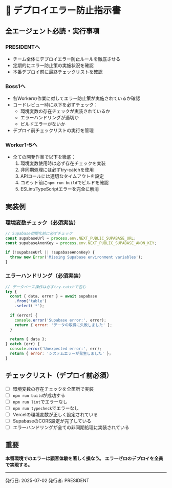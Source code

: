 # 🚨 デプロイエラー防止指示書

## 全エージェント必読・実行事項

### PRESIDENTへ
- チーム全体にデプロイエラー防止ルールを徹底させる
- 定期的にエラー防止策の実施状況を確認
- 本番デプロイ前に最終チェックリストを確認

### Boss1へ
- 各Workerの作業に対してエラー防止策が実施されているか確認
- コードレビュー時に以下を必ずチェック：
  - 環境変数の存在チェックが実装されているか
  - エラーハンドリングが適切か
  - ビルドエラーがないか
- デプロイ前チェックリストの実行を管理

### Worker1-5へ
- 全ての開発作業で以下を徹底：
  1. 環境変数使用時は必ず存在チェックを実装
  2. 非同期処理には必ずtry-catchを使用
  3. APIコールには適切なタイムアウトを設定
  4. コミット前に`npm run build`でビルドを確認
  5. ESLint/TypeScriptエラーを完全に解消

## 実装例

### 環境変数チェック（必須実装）
```javascript
// Supabase初期化前に必ずチェック
const supabaseUrl = process.env.NEXT_PUBLIC_SUPABASE_URL;
const supabaseAnonKey = process.env.NEXT_PUBLIC_SUPABASE_ANON_KEY;

if (!supabaseUrl || !supabaseAnonKey) {
  throw new Error('Missing Supabase environment variables');
}
```

### エラーハンドリング（必須実装）
```javascript
// データベース操作は必ずtry-catchで包む
try {
  const { data, error } = await supabase
    .from('table')
    .select('*');
  
  if (error) {
    console.error('Supabase error:', error);
    return { error: 'データの取得に失敗しました' };
  }
  
  return { data };
} catch (err) {
  console.error('Unexpected error:', err);
  return { error: 'システムエラーが発生しました' };
}
```

## チェックリスト（デプロイ前必須）

- [ ] 環境変数の存在チェックを全箇所で実装
- [ ] `npm run build`が成功する
- [ ] `npm run lint`でエラーなし
- [ ] `npm run typecheck`でエラーなし
- [ ] Vercelの環境変数が正しく設定されている
- [ ] SupabaseのCORS設定が完了している
- [ ] エラーハンドリングが全ての非同期処理に実装されている

## 重要
**本番環境でのエラーは顧客体験を著しく損なう。**
**エラーゼロのデプロイを全員で実現する。**

---
発行日: 2025-07-02
発行者: PRESIDENT